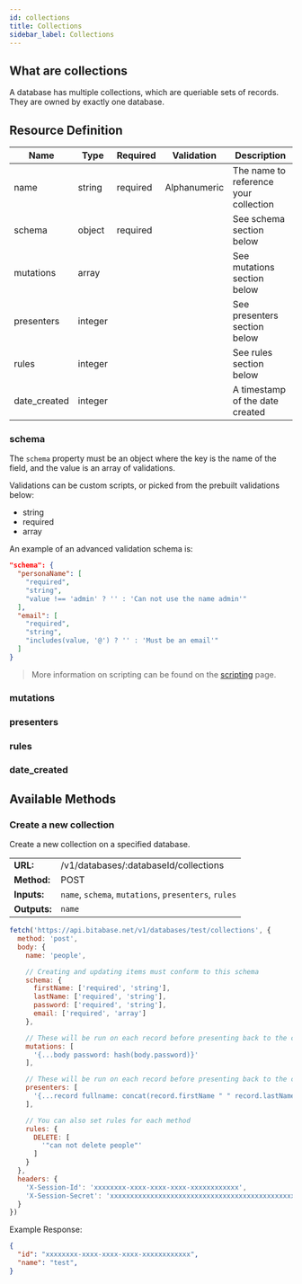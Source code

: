 ```yaml
---
id: collections
title: Collections
sidebar_label: Collections
---
```


## What are collections
A database has multiple collections, which are queriable sets of records. They are owned by exactly one database.

## Resource Definition
| Name              | Type    | Required | Validation   | Description                           |
|-------------------|---------|----------|--------------|---------------------------------------|
| name              | string  | required | Alphanumeric | The name to reference your collection |
| schema            | object  | required |              | See schema section below              |
| mutations         | array   |          |              | See mutations section below           |
| presenters        | integer |          |              | See presenters section below          |
| rules             | integer |          |              | See rules section below               |
| date_created      | integer |          |              | A timestamp of the date created       |

### schema
The `schema` property must be an object where the key is the name of the field, and the value is
an array of validations.

Validations can be custom scripts, or picked from the prebuilt validations below:
- string
- required
- array

An example of an advanced validation schema is:

```json
"schema": {
  "personaName": [
    "required",
    "string",
    "value !== 'admin' ? '' : 'Can not use the name admin'"
  ],
  "email": [
    "required",
    "string",
    "includes(value, '@') ? '' : 'Must be an email'"
  ]
}
```

> More information on scripting can be found on the [scripting](api/scripting.md) page.

### mutations
### presenters
### rules
### date_created

## Available Methods
### Create a new collection
Create a new collection on a specified database.

<table>
<tr><td><b>URL:</b></td> <td>/v1/databases/:databaseId/collections</td></tr>
<tr><td><b>Method:</b></td> <td>POST</td></tr>
<tr><td><b>Inputs:</b></td> <td>
  <code>name</code>,
  <code>schema</code>,
  <code>mutations</code>,
  <code>presenters</code>,
  <code>rules</code>
</td></tr>
<tr><td><b>Outputs:</b></td> <td><code>name</code></td></tr>
</table>

```javascript
fetch('https://api.bitabase.net/v1/databases/test/collections', {
  method: 'post',
  body: {
    name: 'people',

    // Creating and updating items must conform to this schema
    schema: {
      firstName: ['required', 'string'],
      lastName: ['required', 'string'],
      password: ['required', 'string'],
      email: ['required', 'array']
    },

    // These will be run on each record before presenting back to the client
    mutations: [
      '{...body password: hash(body.password)}'
    ],

    // These will be run on each record before presenting back to the client
    presenters: [
      '{...record fullname: concat(record.firstName " " record.lastName)}'
    ],

    // You can also set rules for each method
    rules: {
      DELETE: [
        '"can not delete people"'
      ]
    }
  },
  headers: {
    'X-Session-Id': 'xxxxxxxx-xxxx-xxxx-xxxx-xxxxxxxxxxxx',
    'X-Session-Secret': 'xxxxxxxxxxxxxxxxxxxxxxxxxxxxxxxxxxxxxxxxxxxxxxxxxxxxxxxxxxxxxxxx'
  }
})
```

Example Response:
```json
{
  "id": "xxxxxxxx-xxxx-xxxx-xxxx-xxxxxxxxxxxx",
  "name": "test",
}
```

